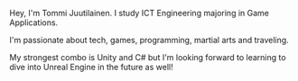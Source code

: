 Hey, I'm Tommi Juutilainen. I study ICT Engineering majoring in Game Applications.

I'm passionate about tech, games, programming, martial arts and traveling.

My strongest combo is Unity and C# but I'm looking forward to learning to dive into Unreal Engine in the future as well!

<!---
tommijuu/tommijuu is a ✨ special ✨ repository because its `README.md` (this file) appears on your GitHub profile.
You can click the Preview link to take a look at your changes.
--->
